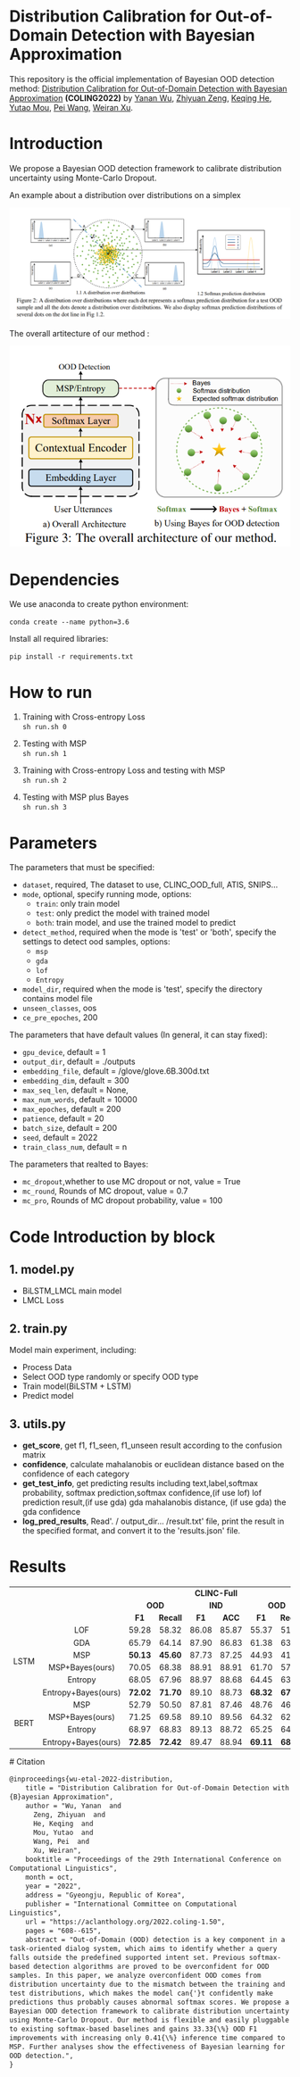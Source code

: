 # Distribution Calibration for Out-of-Domain Detection with Bayesian Approximation


This repository is the official implementation of Bayesian OOD detection method: [Distribution Calibration for Out-of-Domain Detection with Bayesian Approximation](https://aclanthology.org/2022.coling-1.50/) **(COLING2022)** by [Yanan Wu](https://aclanthology.org/people/y/yanan-wu/), [Zhiyuan Zeng](https://aclanthology.org/people/z/zhiyuan-zeng/), [Keqing He](https://aclanthology.org/people/k/keqing-he/), [Yutao Mou](https://aclanthology.org/people/y/yutao-mou/), [Pei Wang](https://aclanthology.org/people/p/pei-wang/), [Weiran Xu](https://aclanthology.org/people/w/weiran-xu/).


# Introduction

We propose a Bayesian OOD detection framework to calibrate distribution uncertainty using Monte-Carlo Dropout.

An example about a distribution over distributions on a simplex

<img src='img/distribution.png'>

The overall artitecture of our method :

<img src='./img/artitecture.png'>

# Dependencies

We use anaconda to create python environment:

`conda create --name python=3.6`

Install all required libraries:

`pip install -r requirements.txt`

# How to run

1. Training with Cross-entropy Loss  
```sh run.sh 0```


2. Testing with MSP  
 ``sh run.sh 1``
 
3. Training with Cross-entropy Loss and testing with MSP  
 ``sh run.sh 2``
 
3. Testing with MSP plus Bayes  
 ``sh run.sh 3``


# Parameters

The parameters that must be specified:

- `dataset`, required, The dataset to use, CLINC_OOD_full, ATIS, SNIPS... 
- `mode`, optional, specify running mode, options: 
    - `train`: only train model
    - `test`: only predict the model with trained model
    - `both`: train model, and use the trained model to predict
- `detect_method`, required when the mode is 'test' or 'both', specify the settings to detect ood samples, options:
    - `msp`
    - `gda`
    - `lof`
    - `Entropy`
- `model_dir`, required when the mode is 'test', specify the directory contains model file 
- `unseen_classes`, oos
- `ce_pre_epoches`, 200

The parameters that have default values (In general, it can stay fixed):

- `gpu_device`, default = 1
- `output_dir`, default = ./outputs
- `embedding_file`, default = /glove/glove.6B.300d.txt
- `embedding_dim`, default = 300
- `max_seq_len`, default = None,
- `max_num_words`, default = 10000
- `max_epoches`, default = 200
- `patience`, default = 20
- `batch_size`, default = 200
- `seed`, default = 2022
- `train_class_num`, default = n 

The parameters that realted to Bayes:
- `mc_dropout`,whether to use MC dropout or not, value = True
- `mc_round`, Rounds of MC dropout, value = 0.7
- `mc_pro`, Rounds of MC dropout probability, value = 100

# Code Introduction by block 

## 1. model.py

- BiLSTM_LMCL main model
- LMCL Loss

## 2. train.py

Model main experiment, including:

- Process Data
- Select OOD type randomly or specify OOD type
- Train model(BiLSTM + LSTM)
- Predict model
    

## 3. utils.py

- **get_score**, get f1, f1_seen, f1_unseen result according to the confusion matrix
- **confidence**, calculate mahalanobis or euclidean distance based on the confidence of each category
- **get_test_info**, get predicting results including text,label,softmax probability, softmax prediction,softmax confidence,(if use lof) lof prediction result,(if use gda) gda mahalanobis distance, (if use gda) the gda confidence
- **log_pred_results**, Read'. / output_dir... /result.txt' file, print the result in the specified format, and convert it to the 'results.json' file.

# Results
<table>
       <tr  align="center">
        <td><b></b></td>
        <td><b></b></td>
        <td colspan="6"><b>CLINC-Full</b></td>
        <td colspan="6"><b>CLINC-Imbal</b></td>
       </tr>
       <tr  align="center">
        <td><b></b></td>
        <td><b></b></td>
        <td colspan="2"><b>OOD</b></td>
        <td colspan="2"><b>IND</b></td>
        <td colspan="2"><b>OOD</b></td>
        <td colspan="2"><b>IND</b></td>
       </tr>    
       <tr  align="center">
        <td><b></b></td>
        <td><b></b></td>
        <td colspan="1"><b>F1</b></td>
        <td colspan="1"><b>Recall</b></td>
        <td colspan="1"><b>F1</b></td>
        <td colspan="1"><b>ACC</b></td>
        <td colspan="1"><b>F1</b></td>
        <td colspan="1"><b>Recall</b></td>
        <td colspan="1"><b>F1</b></td>
        <td colspan="1"><b>ACC</b></td>
       </tr>   
      <tr  align="center">
            <td rowspan="6">LSTM</td>
            <td>LOF</td>                
            <td>59.28</td>
            <td>58.32 </td>
            <td>86.08 </td>
            <td>85.87 </td>
            <td>55.37 </td>
            <td>51.03  </td>
            <td>80.51 </td>
            <td>82.79 </td>
        </tr>    
      <tr  align="center">
            <td>GDA</td>                
            <td>65.79 </td>
            <td>64.14 </td>
            <td>87.90 </td>
            <td>86.83 </td>
            <td>61.38 </td>
            <td>63.80  </td>
            <td>85.35  </td>
            <td>84.20 </td>
        </tr>
        <tr  align="center">
            <td>MSP</td>                
            <td><b>50.13</b> </td>
            <td><b>45.60</b> </td>
            <td>87.73 </td>
            <td>87.25 </td>
            <td>44.93</td>
            <td>41.10 </td>
            <td>84.96  </td>
            <td>84.16 </td>
        </tr>   
        <tr  align="center">
            <td>MSP+Bayes(ours)</td>                
            <td>70.05 </td>
            <td>68.38 </td>
            <td>88.91 </td>
            <td>88.91 </td>
            <td>61.70 </td>
            <td>57.50 </td>
            <td>85.92 </td>
            <td>85.65 </td>
        </tr>    
        <tr  align="center">
            <td>Entropy</td>                
            <td>68.05 </td>
            <td>67.96 </td>
            <td>88.97 </td>
            <td>88.68 </td>
            <td>64.45 </td>
            <td>63.80  </td>
            <td>86.07 </td>
            <td>85.71 </td>
        </tr>   
        <tr  align="center">
            <td>Entropy+Bayes(ours)</td>                
            <td><b>72.02</b> </td>
            <td><b>71.70</b> </td>
            <td>89.10 </td>
            <td>88.73</td>
            <td><b>68.32</b> </td>
            <td><b>67.61 </b></td>
            <td>86.34</td>
            <td>86.11</td>
        </tr>   
        <tr  align="center">
            <td rowspan='4'>BERT</td>
            <td>MSP</td>                
            <td>52.79 </td>
            <td>50.50 </td>
            <td>87.81 </td>
            <td>87.46 </td>
            <td>48.76 </td>
            <td>46.70 </td>
            <td>85.87 </td>
            <td>85.65 </td>
        </tr>
        <tr  align="center">
            <td>MSP+Bayes(ours)</td>                
            <td>71.25 </td>
            <td>69.58 </td>
            <td>89.10 </td>
            <td>89.56 </td>
            <td>64.32 </td>
            <td>62.00 </td>
            <td>86.39  </td>
            <td> 85.87 </td>
        </tr>
        <tr  align="center">
            <td>Entropy</td>                
            <td>68.97</td>
            <td>68.83 </td>
            <td>89.13 </td>
            <td>88.72 </td>
            <td>65.25 </td>
            <td>64.89 </td>
            <td>86.21 </td>
            <td>85.94</td>
        </tr>
            <tr  align="center">
            <td>Entropy+Bayes(ours)</td>                
            <td><b>72.85</b></td>
            <td><b>72.42 </b> </td>
            <td>89.47 </td>
            <td>88.94 </td>
            <td><b>69.11</b>  </td>
            <td><b>68.49</b> </td>
            <td>86.74  </td>
            <td>86.42 </td>
        </tr>
</table>
# Citation

```
@inproceedings{wu-etal-2022-distribution,
    title = "Distribution Calibration for Out-of-Domain Detection with {B}ayesian Approximation",
    author = "Wu, Yanan  and
      Zeng, Zhiyuan  and
      He, Keqing  and
      Mou, Yutao  and
      Wang, Pei  and
      Xu, Weiran",
    booktitle = "Proceedings of the 29th International Conference on Computational Linguistics",
    month = oct,
    year = "2022",
    address = "Gyeongju, Republic of Korea",
    publisher = "International Committee on Computational Linguistics",
    url = "https://aclanthology.org/2022.coling-1.50",
    pages = "608--615",
    abstract = "Out-of-Domain (OOD) detection is a key component in a task-oriented dialog system, which aims to identify whether a query falls outside the predefined supported intent set. Previous softmax-based detection algorithms are proved to be overconfident for OOD samples. In this paper, we analyze overconfident OOD comes from distribution uncertainty due to the mismatch between the training and test distributions, which makes the model can{'}t confidently make predictions thus probably causes abnormal softmax scores. We propose a Bayesian OOD detection framework to calibrate distribution uncertainty using Monte-Carlo Dropout. Our method is flexible and easily pluggable to existing softmax-based baselines and gains 33.33{\%} OOD F1 improvements with increasing only 0.41{\%} inference time compared to MSP. Further analyses show the effectiveness of Bayesian learning for OOD detection.",
}
```
